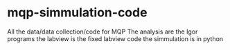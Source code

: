 # mqp-simmulation-code
All the data/data collection/code for MQP
The analysis are the Igor programs
the labview is the fixed labview code 
the simmulation is in python
